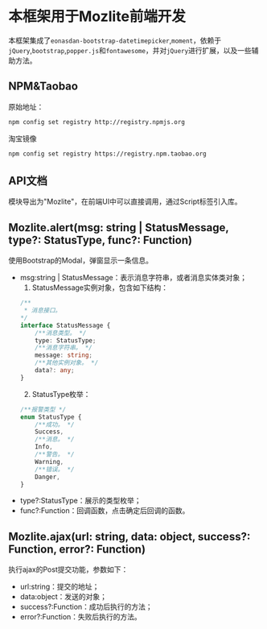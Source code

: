 # 本框架用于Mozlite前端开发

本框架集成了`eonasdan-bootstrap-datetimepicker`,`moment`，依赖于`jQuery`,`bootstrap`,`popper.js`和`fontawesome`，并对`jQuery`进行扩展，以及一些辅助方法。

## NPM&Taobao

原始地址：

```bash
npm config set registry http://registry.npmjs.org
```

淘宝镜像

```bash
npm config set registry https://registry.npm.taobao.org
```

## API文档

模块导出为"Mozlite"，在前端UI中可以直接调用，通过Script标签引入库。

<link href="~/css/bootstrap.min.css" rel="stylesheet"/>
<link href="~/css/mozlite.min.css" rel="stylesheet"/>
<script type="text/javascript" src="~/js/jQuery.min.js"></script>
<script type="text/javascript" src="~/js/popper.min.js"></script>
<script type="text/javascript" src="~/js/bootstrap.min.js"></script>
<script type="text/javascript" src="~/js/mozlite.min.js"></script>

## Mozlite.alert(msg: string | StatusMessage, type?: StatusType, func?: Function)

使用Bootstrap的Modal，弹窗显示一条信息。

* msg:string | StatusMessage：表示消息字符串，或者消息实体类对象；
    1. StatusMessage实例对象，包含如下结构：
    ```typescript
    /** 
     * 消息接口。
    */
    interface StatusMessage {
        /**消息类型。 */
        type: StatusType;
        /**消息字符串。 */
        message: string;
        /**其他实例对象。 */
        data?: any;
    }
    ```
    2. StatusType枚举：
    ```typescript
    /**报警类型 */
    enum StatusType {
        /**成功。 */
        Success,
        /**消息。 */
        Info,
        /**警告。 */
        Warning,
        /**错误。 */
        Danger,
    }
    ```
* type?:StatusType：展示的类型枚举；
* func?:Function：回调函数，点击确定后回调的函数。

## Mozlite.ajax(url: string, data: object, success?: Function, error?: Function)

执行ajax的Post提交功能，参数如下：

* url:string：提交的地址；
* data:object：发送的对象；
* success?:Function：成功后执行的方法；
* error?:Function：失败后执行的方法。
